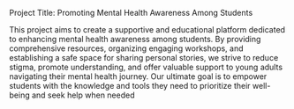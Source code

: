 Project Title: Promoting Mental Health Awareness Among Students

This project aims to create a supportive and educational platform dedicated to enhancing mental health awareness among 
students. By providing comprehensive resources, organizing engaging workshops, and 
establishing a safe space for sharing personal stories, we strive to reduce stigma, promote 
understanding, and offer valuable support to young adults navigating their mental health journey. 
Our ultimate goal is to empower students with the knowledge and tools they need to prioritize 
their well-being and seek help when needed
